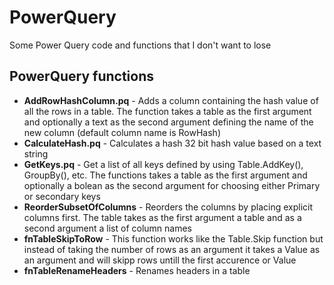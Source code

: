 # PowerQuery
Some Power Query code and functions that I don't want to lose
## PowerQuery functions
* **AddRowHashColumn.pq** - Adds a column containing the hash value of all the rows in a table. The function takes a table as the first argument and optionally a text as the second argument defining the name of the new column (default column name is RowHash)
* **CalculateHash.pq**  - Calculates a hash 32 bit hash value based on a text string
* **GetKeys.pq** - Get a list of all keys defined by using Table.AddKey(), GroupBy(), etc. The functions takes a table as the first argument and optionally a bolean as the second argument for choosing either Primary or secondary keys
* **ReorderSubsetOfColumns** - Reorders the columns by placing explicit columns first. The table takes as the first argument a table and as a second argument a list of column names
* **fnTableSkipToRow** - This function works like the Table.Skip function but instead of taking the number of rows as an argument it takes a Value as an argument and will skipp rows untill the first accurence or Value
* **fnTableRenameHeaders** - Renames headers in a table
